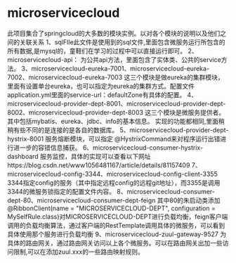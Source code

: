# microservicecloud
此项目集合了springcloud的大多数的模块实例。以对各个模块的说明以及他们之间的关联关系
1、sqlFIle此文件是使用到的sql文件,里面包含微服务运行所包含的所有数据,是mysql的，童鞋们在学习的过程中可以直接运行即可。
2、microservicecloud-api：
  为公共api方法，里面包含了实体类、公共的service方法。
3、microservicecloud-eureka-7001、microservicecloud-eureka-7002、microservicecloud-eureka-7003
  这三个模块是做eureka的集群模块，里面有设置单台eureka，也可以指定为eureka的集群方式。配置文件application.yml里面的service-url：defaultZone有具体的配置。
4、microservicecloud-provider-dept-8001、microservicecloud-provider-dept-8002、microservicecloud-provider-dept-8003
  这三个模块是微服务提供者。其中包括mybatis、eureka、jdbc、info的基本信息。 实现的功能都相同,里面稍稍有些不同的是连接的是各自的数据库。
5、microservicecloud-provider-dept-hystrix-8001
  服务熔断模块，可以指定 @HystrixCommand来对程序运行出错进行进一步的容错信息捕获。
6、microservicecloud-consumer-hystrix-dashboard
  服务监控，具体的实现可以查看以下网址https://blog.csdn.net/www1056481167/article/details/81157409
7、microservicecloud-config-3344、microservicecloud-config-client-3355
  3344指定config的服务（其中指定远程config的远程git地址），而3355是调用3344的微服务锁指定的配置文件内容。
8、microservicecloud-consumer-dept-80、microservicecloud-consumer-dept-feign
  其中80的朱启动类添加@RibbonClient(name = "MICROSERVICECLOUD-DEPT", configuration = MySelfRule.class)对MICROSERVICECLOUD-DEPT进行负载均衡，feign客户端调用的负载均衡算法，通过客户端的RestTemplate调用具体的微服务，可以看到具体使用那个服务进行负载均衡
9、microservicecloud-zuul-gateway-9527
  为具体的路由网关，通过路由网关访问以上各个微服务。可以在路由网关出加一些访问限制,可以在添加zuul.xxx的一些路由映射规则。
